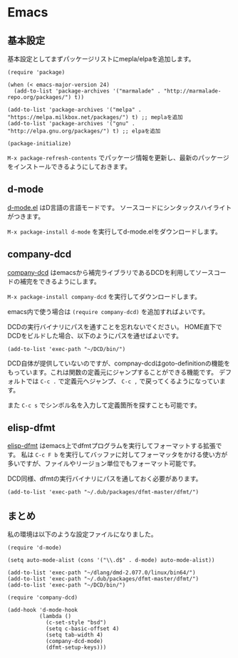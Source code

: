 # Emacs

## 基本設定

基本設定としてまずパッケージリストにmepla/elpaを追加します。

```
(require 'package)

(when (< emacs-major-version 24)
  (add-to-list 'package-archives '("marmalade" . "http://marmalade-repo.org/packages/") t))

(add-to-list 'package-archives '("melpa" . "https://melpa.milkbox.net/packages/") t) ;; meplaを追加
(add-to-list 'package-archives '("gnu" . "http://elpa.gnu.org/packages/") t) ;; elpaを追加

(package-initialize)
```

`M-x package-refresh-contents` でパッケージ情報を更新し、最新のパッケージをインストールできるようにしておきます。

## d-mode

[d-mode.el](https://github.com/Emacs-D-Mode-Maintainers/Emacs-D-Mode) はD言語の言語モードです。
ソースコードにシンタックスハイライトがつきます。

`M-x package-install d-mode` を実行してd-mode.elをダウンロードします。

## company-dcd

[company-dcd](https://github.com/tsukimizake/company-dcd) はemacsから補完ライブラリであるDCDを利用してソースコードの補完をできるようにします。

`M-x package-install company-dcd` を実行してダウンロードします。

emacs内で使う場合は `(require company-dcd)` を追加すればよいです。

DCDの実行バイナリにパスを通すことを忘れないでください。
HOME直下でDCDをビルドした場合、以下のようにパスを通せばよいです。

```
(add-to-list 'exec-path "~/DCD/bin/")
```

DCD自体が提供していないのですが、compnay-dcdはgoto-definitionの機能をもっています。これは関数の定義元にジャンプすることができる機能です。
デフォルトでは `C-c .` で定義元へジャンプ、 `C-c ,` で戻ってくるようになっています。

また `C-c s` でシンボル名を入力して定義箇所を探すことも可能です。

## elisp-dfmt

[elisp-dfmt](https://github.com/qsimpleq/elisp-dfmt) はemacs上でdfmtプログラムを実行してフォーマットする拡張です。
私は `C-c F b` を実行してバッファに対してフォーマッタをかける使い方が多いですが、ファイルやリージョン単位でもフォーマット可能です。

DCD同様、dfmtの実行バイナリにパスを通しておく必要があります。

```
(add-to-list 'exec-path "~/.dub/packages/dfmt-master/dfmt/")
```

## まとめ

私の環境は以下のような設定ファイルになりました。

```
(require 'd-mode)

(setq auto-mode-alist (cons '("\\.d$" . d-mode) auto-mode-alist))

(add-to-list 'exec-path "~/dlang/dmd-2.077.0/linux/bin64/")
(add-to-list 'exec-path "~/.dub/packages/dfmt-master/dfmt/")
(add-to-list 'exec-path "~/DCD/bin/")

(require 'company-dcd)

(add-hook 'd-mode-hook
          (lambda ()
            (c-set-style "bsd")
            (setq c-basic-offset 4)
            (setq tab-width 4)
            (company-dcd-mode)
            (dfmt-setup-keys)))
```
